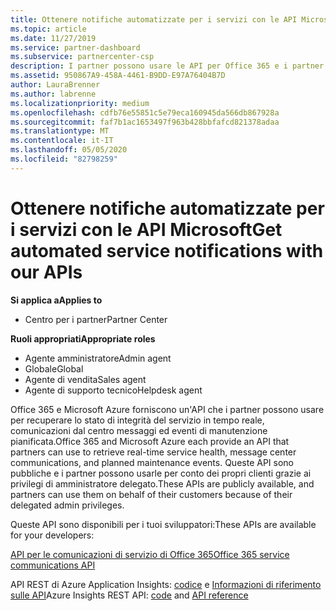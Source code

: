 ```yaml
---
title: Ottenere notifiche automatizzate per i servizi con le API Microsoft
ms.topic: article
ms.date: 11/27/2019
ms.service: partner-dashboard
ms.subservice: partnercenter-csp
description: I partner possono usare le API per Office 365 e i partner Microsoft Azure per l'integrità dei servizi in tempo reale, le comunicazioni del centro messaggi e gli eventi di manutenzione pianificata.
ms.assetid: 950867A9-458A-4461-B9DD-E97A76404B7D
author: LauraBrenner
ms.author: labrenne
ms.localizationpriority: medium
ms.openlocfilehash: cdfb76e55851c5e79eca160945da566db867928a
ms.sourcegitcommit: faf7b1ac1653497f963b428bbfafcd821378adaa
ms.translationtype: MT
ms.contentlocale: it-IT
ms.lasthandoff: 05/05/2020
ms.locfileid: "82798259"
---
```

# <a name="get-automated-service-notifications-with-our-apis"></a><span data-ttu-id="6de13-103">Ottenere notifiche automatizzate per i servizi con le API Microsoft</span><span class="sxs-lookup"><span data-stu-id="6de13-103">Get automated service notifications with our APIs</span></span>

<span data-ttu-id="6de13-104">**Si applica a**</span><span class="sxs-lookup"><span data-stu-id="6de13-104">**Applies to**</span></span>

-  <span data-ttu-id="6de13-105">Centro per i partner</span><span class="sxs-lookup"><span data-stu-id="6de13-105">Partner Center</span></span>

<span data-ttu-id="6de13-106">**Ruoli appropriati**</span><span class="sxs-lookup"><span data-stu-id="6de13-106">**Appropriate roles**</span></span>

- <span data-ttu-id="6de13-107">Agente amministratore</span><span class="sxs-lookup"><span data-stu-id="6de13-107">Admin agent</span></span>
- <span data-ttu-id="6de13-108">Globale</span><span class="sxs-lookup"><span data-stu-id="6de13-108">Global</span></span> 
- <span data-ttu-id="6de13-109">Agente di vendita</span><span class="sxs-lookup"><span data-stu-id="6de13-109">Sales agent</span></span>
- <span data-ttu-id="6de13-110">Agente di supporto tecnico</span><span class="sxs-lookup"><span data-stu-id="6de13-110">Helpdesk agent</span></span>

<span data-ttu-id="6de13-111">Office 365 e Microsoft Azure forniscono un'API che i partner possono usare per recuperare lo stato di integrità del servizio in tempo reale, comunicazioni dal centro messaggi ed eventi di manutenzione pianificata.</span><span class="sxs-lookup"><span data-stu-id="6de13-111">Office 365 and Microsoft Azure each provide an API that partners can use to retrieve real-time service health, message center communications, and planned maintenance events.</span></span> <span data-ttu-id="6de13-112">Queste API sono pubbliche e i partner possono usarle per conto dei propri clienti grazie ai privilegi di amministratore delegato.</span><span class="sxs-lookup"><span data-stu-id="6de13-112">These APIs are publicly available, and partners can use them on behalf of their customers because of their delegated admin privileges.</span></span>

<span data-ttu-id="6de13-113">Queste API sono disponibili per i tuoi sviluppatori:</span><span class="sxs-lookup"><span data-stu-id="6de13-113">These APIs are available for your developers:</span></span>

[<span data-ttu-id="6de13-114">API per le comunicazioni di servizio di Office 365</span><span class="sxs-lookup"><span data-stu-id="6de13-114">Office 365 service communications API</span></span>](https://go.microsoft.com/fwlink/p/?LinkId=616899)

<span data-ttu-id="6de13-115">API REST di Azure Application Insights: [codice](https://go.microsoft.com/fwlink/p/?LinkId=617299) e [Informazioni di riferimento sulle API](https://go.microsoft.com/fwlink/p/?LinkId=617300)</span><span class="sxs-lookup"><span data-stu-id="6de13-115">Azure Insights REST API: [code](https://go.microsoft.com/fwlink/p/?LinkId=617299) and [API reference](https://go.microsoft.com/fwlink/p/?LinkId=617300)</span></span>

 

 



